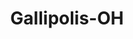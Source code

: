 ---
title: Gallipolis-OH
slug: gallipolis-oh
f_state:
- cms/state/ohio.md
f_locations:
- cms/payday-loan/cashland-9254.md
- cms/payday-loan/cashland-9255.md
- cms/payday-loan/cashland-9334.md
- cms/payday-loan/check-into-cash-12242.md
- cms/payday-loan/check-into-cash-12295.md
- cms/payday-loan/check-into-cash-of-ohio-13537.md
- cms/payday-loan/cowles-douglas-m-15454.md
- cms/payday-loan/first-amercn-cash-advance-llc-18093.md
- cms/payday-loan/first-america-cash-advance-18308.md
- cms/payday-loan/ohio-valley-check-cashing-ln-23191.md
- cms/payday-loan/pay-day-express-23534.md
- cms/payday-loan/yes-loans-check-cashing-28951.md
updated-on: '2024-05-30T13:41:28.615Z'
created-on: '2024-05-30T13:41:28.615Z'
published-on: '2024-05-30T13:54:32.469Z'
f_city: Gallipolis
layout: '[city].html'
tags: city
---